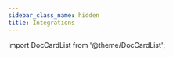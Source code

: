 ```yaml
---
sidebar_class_name: hidden
title: Integrations
---
```


import DocCardList from '@theme/DocCardList';

<DocCardList />
